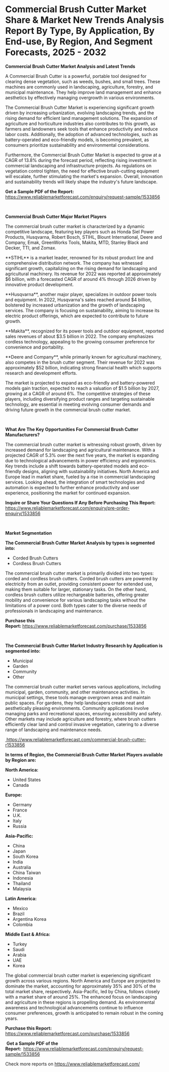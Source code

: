 <p><h1>Commercial Brush Cutter Market Share & Market New Trends Analysis Report By Type, By Application, By End-use, By Region, And Segment Forecasts, 2025 - 2032</h1></p><p><strong>Commercial Brush Cutter Market Analysis and Latest Trends</strong></p>
<p><p>A Commercial Brush Cutter is a powerful, portable tool designed for clearing dense vegetation, such as weeds, bushes, and small trees. These machines are commonly used in landscaping, agriculture, forestry, and municipal maintenance. They help improve land management and enhance aesthetics by effectively managing overgrowth in various environments.</p><p>The Commercial Brush Cutter Market is experiencing significant growth driven by increasing urbanization, evolving landscaping trends, and the rising demand for efficient land management solutions. The expansion of agriculture and horticulture industries also contributes to this growth, as farmers and landowners seek tools that enhance productivity and reduce labor costs. Additionally, the adoption of advanced technologies, such as battery-operated and eco-friendly models, is becoming prevalent, as consumers prioritize sustainability and environmental considerations.</p><p>Furthermore, the Commercial Brush Cutter Market is expected to grow at a CAGR of 13.8% during the forecast period, reflecting rising investment in commercial landscaping and infrastructure projects. As regulations on vegetation control tighten, the need for effective brush-cutting equipment will escalate, further stimulating the market's expansion. Overall, innovation and sustainability trends will likely shape the industry's future landscape.</p></p>
<p><strong>Get a Sample PDF of the Report:&nbsp;</strong> <a href="https://www.reliablemarketforecast.com/enquiry/request-sample/1533856?utm_campaign=2200&utm_medium=2&utm_source=Github&utm_content=ia&utm_term=17022025&utm_id=commercial-brush-cutter">https://www.reliablemarketforecast.com/enquiry/request-sample/1533856</a></p>
<p>&nbsp;</p>
<p><strong>Commercial Brush Cutter Major Market Players</strong></p>
<p><p>The commercial brush cutter market is characterized by a dynamic competitive landscape, featuring key players such as Honda Siel Power Products, Husqvarna, Robert Bosch, STIHL, Blount International, Deere and Company, Emak, GreenWorks Tools, Makita, MTD, Stanley Black and Decker, TTI, and Zomax. </p><p>**STIHL** is a market leader, renowned for its robust product line and comprehensive distribution network. The company has witnessed significant growth, capitalizing on the rising demand for landscaping and agricultural machinery. Its revenue for 2022 was reported at approximately $6 billion, with a forecasted CAGR of around 4% through 2026 driven by innovative product development.</p><p>**Husqvarna**, another major player, specializes in outdoor power tools and equipment. In 2022, Husqvarna's sales reached around $4 billion, bolstered by increased urbanization and the growth of landscaping services. The company is focusing on sustainability, aiming to increase its electric product offerings, which are expected to contribute to future growth.</p><p>**Makita**, recognized for its power tools and outdoor equipment, reported sales revenues of about $3.5 billion in 2022. The company emphasizes cordless technology, appealing to the growing consumer preference for convenience and portability.</p><p>**Deere and Company**, while primarily known for agricultural machinery, also competes in the brush cutter segment. Their revenue for 2022 was approximately $52 billion, indicating strong financial health which supports research and development efforts. </p><p>The market is projected to expand as eco-friendly and battery-powered models gain traction, expected to reach a valuation of $1.5 billion by 2027, growing at a CAGR of around 6%. The competitive strategies of these players, including diversifying product ranges and targeting sustainable technology, are essential in meeting evolving consumer demands and driving future growth in the commercial brush cutter market.</p></p>
<p>&nbsp;</p>
<p><strong>What Are The Key Opportunities For Commercial Brush Cutter Manufacturers?</strong></p>
<p><p>The commercial brush cutter market is witnessing robust growth, driven by increased demand for landscaping and agricultural maintenance. With a projected CAGR of 5.3% over the next five years, the market is expanding due to technological advancements in power efficiency and ergonomics. Key trends include a shift towards battery-operated models and eco-friendly designs, aligning with sustainability initiatives. North America and Europe lead in market share, fueled by a rise in commercial landscaping services. Looking ahead, the integration of smart technologies and automation is expected to further enhance productivity and user experience, positioning the market for continued expansion.</p></p>
<p><strong>Inquire or Share Your Questions If Any Before Purchasing This Report:</strong> <a href="https://www.reliablemarketforecast.com/enquiry/pre-order-enquiry/1533856?utm_campaign=2200&utm_medium=2&utm_source=Github&utm_content=ia&utm_term=17022025&utm_id=commercial-brush-cutter">https://www.reliablemarketforecast.com/enquiry/pre-order-enquiry/1533856</a></p>
<p>&nbsp;</p>
<p><strong>Market Segmentation</strong></p>
<p><strong>The Commercial Brush Cutter Market Analysis by types is segmented into:</strong></p>
<p><ul><li>Corded Brush Cutters</li><li>Cordless Brush Cutters</li></ul></p>
<p><p>The commercial brush cutter market is primarily divided into two types: corded and cordless brush cutters. Corded brush cutters are powered by electricity from an outlet, providing consistent power for extended use, making them suitable for larger, stationary tasks. On the other hand, cordless brush cutters utilize rechargeable batteries, offering greater mobility and convenience for various landscaping tasks without the limitations of a power cord. Both types cater to the diverse needs of professionals in landscaping and maintenance.</p></p>
<p><strong>Purchase this Report:&nbsp;</strong><a href="https://www.reliablemarketforecast.com/purchase/1533856?utm_campaign=2200&utm_medium=2&utm_source=Github&utm_content=ia&utm_term=17022025&utm_id=commercial-brush-cutter">https://www.reliablemarketforecast.com/purchase/1533856</a></p>
<p>&nbsp;</p>
<p><strong>The Commercial Brush Cutter Market Industry Research by Application is segmented into:</strong></p>
<p><ul><li>Municipal</li><li>Garden</li><li>Community</li><li>Other</li></ul></p>
<p><p>The commercial brush cutter market serves various applications, including municipal, garden, community, and other maintenance activities. In municipal settings, these tools manage overgrown areas and maintain public spaces. For gardens, they help landscapers create neat and aesthetically pleasing environments. Community applications involve managing parks and recreational spaces, ensuring accessibility and safety. Other markets may include agriculture and forestry, where brush cutters efficiently clear land and control invasive vegetation, catering to a diverse range of landscaping and maintenance needs.</p></p>
<p><a href="https://www.reliablemarketforecast.com/commercial-brush-cutter-r1533856?utm_campaign=2200&utm_medium=2&utm_source=Github&utm_content=ia&utm_term=17022025&utm_id=commercial-brush-cutter">&nbsp;https://www.reliablemarketforecast.com/commercial-brush-cutter-r1533856</a></p>
<p><strong>In terms of Region, the Commercial Brush Cutter Market Players available by Region are:</strong></p>
<p>
    <p> <strong> North America: </strong>
        <ul>
            <li>United States</li>
            <li>Canada</li>
        </ul>
        </p> 
    <p> <strong> Europe: </strong>
        <ul>
            <li>Germany</li>
            <li>France</li>
            <li>U.K.</li>
            <li>Italy</li>
            <li>Russia</li>
        </ul>
        </p> 
    <p> <strong> Asia-Pacific: </strong>
        <ul>
            <li>China</li>
            <li>Japan</li>
            <li>South Korea</li>
            <li>India</li>
            <li>Australia</li>
            <li>China Taiwan</li>
            <li>Indonesia</li>
            <li>Thailand</li>
            <li>Malaysia</li>
        </ul>
        </p> 
    <p> <strong> Latin America: </strong>
        <ul>
            <li>Mexico</li>
            <li>Brazil</li>
            <li>Argentina Korea</li>
            <li>Colombia</li>
        </ul>
        </p> 
    <p> <strong> Middle East & Africa: </strong>
        <ul>
            <li>Turkey</li>
            <li>Saudi</li>
            <li>Arabia</li>
            <li>UAE</li>
            <li>Korea</li>
        </ul>
    </p>
    </p>
<p><p>The global commercial brush cutter market is experiencing significant growth across various regions. North America and Europe are projected to dominate the market, accounting for approximately 35% and 30% of the total market share, respectively. Asia-Pacific, led by China, follows closely with a market share of around 25%. The enhanced focus on landscaping and agriculture in these regions is propelling demand. As environmental awareness and technological advancements continue to influence consumer preferences, growth is anticipated to remain robust in the coming years.</p></p>
<p><strong>Purchase this Report: </strong><a href="https://www.reliablemarketforecast.com/purchase/1533856?utm_campaign=2200&utm_medium=2&utm_source=Github&utm_content=ia&utm_term=17022025&utm_id=commercial-brush-cutter">https://www.reliablemarketforecast.com/purchase/1533856</a></p>
<p>&nbsp;<strong>Get a Sample PDF of the Report:&nbsp;&nbsp;</strong><a href="https://www.reliablemarketforecast.com/enquiry/request-sample/1533856?utm_campaign=2200&utm_medium=2&utm_source=Github&utm_content=ia&utm_term=17022025&utm_id=commercial-brush-cutter">https://www.reliablemarketforecast.com/enquiry/request-sample/1533856</a></p>
<p><strong></strong></p>
<p>Check more reports on <a href="https://www.reliablemarketforecast.com/?utm_campaign=2200&utm_medium=2&utm_source=Github&utm_content=ia&utm_term=17022025&utm_id=commercial-brush-cutter">https://www.reliablemarketforecast.com/</a></p>